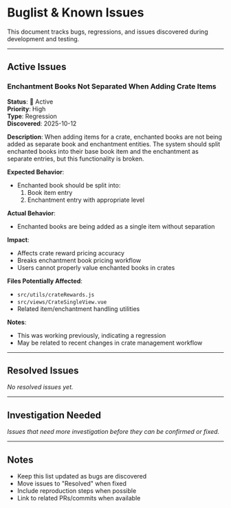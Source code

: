 # Buglist & Known Issues

This document tracks bugs, regressions, and issues discovered during development and testing.

---

## Active Issues

### Enchantment Books Not Separated When Adding Crate Items

**Status**: 🔴 Active  
**Priority**: High  
**Type**: Regression  
**Discovered**: 2025-10-12

**Description**:
When adding items for a crate, enchanted books are not being added as separate book and enchantment entities. The system should split enchanted books into their base book item and the enchantment as separate entries, but this functionality is broken.

**Expected Behavior**:

-   Enchanted book should be split into:
    1. Book item entry
    2. Enchantment entry with appropriate level

**Actual Behavior**:

-   Enchanted books are being added as a single item without separation

**Impact**:

-   Affects crate reward pricing accuracy
-   Breaks enchantment book pricing workflow
-   Users cannot properly value enchanted books in crates

**Files Potentially Affected**:

-   `src/utils/crateRewards.js`
-   `src/views/CrateSingleView.vue`
-   Related item/enchantment handling utilities

**Notes**:

-   This was working previously, indicating a regression
-   May be related to recent changes in crate management workflow

---

## Resolved Issues

_No resolved issues yet._

---

## Investigation Needed

_Issues that need more investigation before they can be confirmed or fixed._

---

## Notes

-   Keep this list updated as bugs are discovered
-   Move issues to "Resolved" when fixed
-   Include reproduction steps when possible
-   Link to related PRs/commits when available
